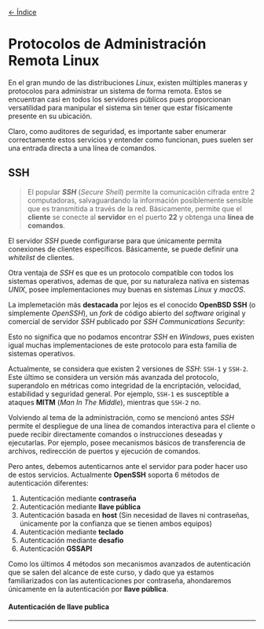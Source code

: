[<- Índice](../../../Pentesting.md)
# Protocolos de Administración Remota Linux

En el gran mundo de las distribuciones *Linux*, existen múltiples maneras y protocolos para administrar un sistema de forma remota.
Estos se encuentran casi en todos los servidores públicos pues proporcionan versatilidad para manipular el sistema sin tener que estar físicamente presente en su ubicación.

Claro, como auditores de seguridad, es importante saber enumerar correctamente estos servicios y entender como funcionan, pues suelen ser una entrada directa a una línea de comandos.

## SSH

> El popular ***SSH*** (*Secure Shell*) permite la comunicación cifrada entre 2 computadoras, salvaguardando la información posiblemente sensible que es transmitida a través de la red.
> Básicamente, permite que el **cliente** se conecte al **servidor** en el puerto **22** y obtenga una **línea de comandos**.

El servidor *SSH* puede configurarse para que únicamente permita conexiones de clientes específicos. Básicamente, se puede definir una *whitelist* de clientes.

Otra ventaja de *SSH* es que es un protocolo compatible con todos los sistemas operativos, ademas de que, por su naturaleza nativa en sistemas *UNIX*, posee implementaciones muy buenas en sistemas *Linux* y *macOS*.

La implemetación más **destacada** por lejos es el conocido **OpenBSD SSH** (o símplemente *OpenSSH*), un *fork* de código abierto del *software* original y comercial de servidor *SSH* publicado por *SSH Communications Security*:

Esto no significa que no podamos encontrar *SSH* en *Windows*, pues existen igual muchas implementaciones de este protocolo para esta familia de sistemas operativos.

Actualmente, se considera que existen 2 versiones de *SSH*: `SSH-1` y `SSH-2`.
Este último se considera un versión más avanzada del protocolo, superandolo en métricas como integridad de la encriptación, velocidad, estabilidad y seguridad general.
Por ejemplo, `SSH-1` es susceptible a ataques **MITM** (*Man In The Middle*), mientras que `SSH-2` no.

Volviendo al tema de la administración, como se mencionó antes *SSH* permite el despliegue de una línea de comandos interactiva para el cliente o puede recibir directamente comandos o instrucciones deseadas y ejecutarlas.
Por ejemplo, posee mecanismos básicos de transferencia de archivos, redirección de puertos y ejecución de comandos.

Pero antes, debemos autenticarnos ante el servidor para poder hacer uso de estos servicios.
Actualmente **OpenSSH** soporta 6 métodos de autenticación diferentes:

1. Autenticación mediante **contraseña**
2. Autenticación mediante **llave pública**
3. Autenticación basada en **host** (Sin necesidad de llaves ni contraseñas, únicamente por la confianza que se tienen ambos equipos)
4. Autenticación mediante **teclado**
5. Autenticación mediante **desafio**
6. Autenticación **GSSAPI**

Como los últimos 4 métodos son mecanismos avanzados de autenticación que se salen del alcance de este curso, y dado que ya estamos familiarizados con las autenticaciones por contraseña, ahondaremos únicamente en la autenticación por **llave pública**.

#### Autenticación de llave publica

---